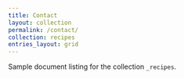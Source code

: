 ```yaml
---
title: Contact
layout: collection
permalink: /contact/
collection: recipes
entries_layout: grid
---
```


Sample document listing for the collection `_recipes`.
